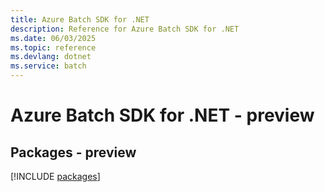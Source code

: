 ```yaml
---
title: Azure Batch SDK for .NET
description: Reference for Azure Batch SDK for .NET
ms.date: 06/03/2025
ms.topic: reference
ms.devlang: dotnet
ms.service: batch
---
```

# Azure Batch SDK for .NET - preview
## Packages - preview
[!INCLUDE [packages](batch-index.md)]